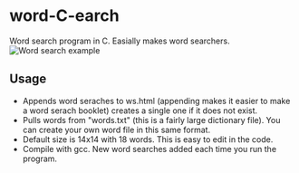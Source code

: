 # word-C-earch
Word search program in C. Easially makes word searchers.
![Word search example](https://imgur.com/FHgjrpp "Generated word search")
## Usage
- Appends word seraches to ws.html (appending makes it easier to make a word serach booklet) creates a single one if it does not exist.
- Pulls words from "words.txt" (this is a fairly large dictionary file). You can create your own word file in this same format.
- Default size is 14x14 with 18 words. This is easy to edit in the code.
- Compile with gcc. New word searches added each time you run the program.
